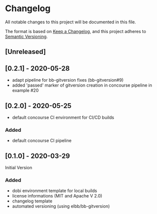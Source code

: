 # Changelog

All notable changes to this project will be documented in this file.

The format is based on [Keep a Changelog](https://keepachangelog.com/en/1.0.0/),
and this project adheres to [Semantic Versioning](https://semver.org/spec/v2.0.0.html).

## [Unreleased]

## [0.2.1] - 2020-05-28

-   adapt pipeline for bb-gitversion fixes (bb-gitversion#9)
-   added 'passed' marker of gitversion creation in concourse pipeline in example #20

## [0.2.0] - 2020-05-25

-   default concourse CI environment for CI/CD builds

### Added

-   default concourse CI pipeline

## [0.1.0] - 2020-03-29

Initial Version

### Added

-   dobi environment template for local builds
-   license informations (MIT and Apache V 2.0)
-   changelog template
-   automated versioning (using elbb/bb-gitversion)

